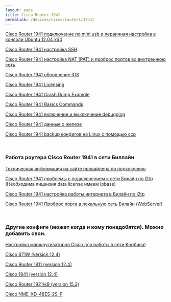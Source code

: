 ```yaml
---
layout: page
title: Cisco Router 1941
permalink: /devices/cisco/routers/1941/
---
```



<a href="/devices/cisco/routers/1941/connetc-to-mini-usb/">Cisco Router 1941 подключение по mini usb и первичная настройка в консоли Ubuntu 12.04 x64</a>

<a href="/devices/cisco/routers/1941/cisco-ssh-connection/">Cisco Router 1941 настройка SSH</a>  

<a href="/devices/cisco/routers/1941/cisco-nat-and-port-forwarding/">Cisco Router 1941 настройка NAT (PAT) и проброс портов во внутреннюю сеть</a>  

<a href="/devices/cisco/routers/1941/cisco-how-to-update-ios/">Cisco Router 1941 обновление IOS</a>  

<a href="/devices/cisco/routers/1941/cisco-licensing/">Cisco Router 1941 Licensing</a>  

<a href="/devices/cisco/routers/1941/crash-dump-example/">Cisco Router 1941 Crash Dump Example</a>  


<a href="/devices/cisco/routers/1941/basics-commands/">Cisco Router 1941 Basics Commands</a>  

<a href="/devices/cisco/routers/1941/debugging/">Cisco Router 1941 включение и выключение debugging</a>

<a href="/devices/cisco/routers/1941/device-hardware/">Cisco Router 1941 данные о железе</a>  

<a href="/devices/cisco/routers/1941/backup-configs-to-linux-by-scp/">Cisco Router 1941 backup конфигов на Linux с помощью scp</a>



<br/>

### Работа роутера Cisco Router 1941 в сети Биллайн



<a href="/devices/cisco/routers/1941/info/">Техническая информация на сайте провайдера по подключеню</a>  


<a href="/devices/cisco/routers/1941/beeline-l2tp-first-problem/">Cisco Router 1941 проблемы с подключением к сети Билайн по l2tp</a> (Необходима лицензия data license имеем ipbase)

<a href="/devices/cisco/routers/1941/beeline-l2tp/">Cisco Router 1941 настройка работы интернета в Билайн по l2tp</a>

<a href="/devices/cisco/routers/1941/beeline-port-forwarding/">Cisco Router 1941 Проброс порта в локальную сеть Билайн</a> (WebServer)


<br/>

### Другие конфиги (может когда и кому понадобятся). Можно добавить свои.


<a href="/devices/cisco/routers/1941/beeline-general/">Настройка маршрутизаторов Cisco для работы в сети Корбина)</a>


<a href="https://gist.github.com/sysadm-ru/034b841e24a0412c70ba">Cisco 871W (version 12.4)</a>


<a href="https://gist.github.com/sysadm-ru/218432aa3bc80161637d">Cisco Router 1811 (version 12.4)</a>


<a href="https://gist.github.com/sysadm-ru/ced2e08bfac0ef55aa96"> Cisco 1841 (version 12.4)</a>

<a href="https://gist.github.com/sysadm-ru/0c9889febf255569dc21">Cisco Router 1921/к9 (version 15.3)</a>

<a href="https://gist.github.com/sysadm-ru/cbdef23bdf6b0b3249b93ca524b67a86#file-cisco-nme-xd-48es-2s-p">Cisco NME-XD-48ES-2S-P</a>
